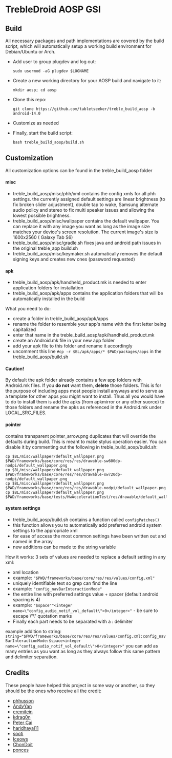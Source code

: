 # TrebleDroid AOSP GSI

## Build
All necessary packages and path implementations are covered by the build script, which will automatically setup a working build environment for Debian/Ubuntu or Arch.

- Add user to group plugdev and log out:
    ```
   sudo usermod -aG plugdev $LOGNAME
    ```  
- Create a new working directory for your AOSP build and navigate to it:
    ```
    mkdir aosp; cd aosp
    ```
- Clone this repo:
    ```
    git clone https://github.com/tabletseeker/treble_build_aosp -b android-14.0
    ```
- Customize as needed

- Finally, start the build script:
    ```
    bash treble_build_aosp/build.sh
    ```
## Customization
All customization options can be found in the treble_build_aosp folder
#### misc
- treble_build_aosp/misc/phh/xml contains the config xmls for all phh settings.
  the currently assigned default settings are linear brightness (to fix broken slider adjustment),
  double tap to wake, Samsung alternate audio policy and stereo to fix multi speaker issues and allowing the
  lowest possible brightness.
- treble_build_aosp/misc/wallpaper contains the default wallpaper. You can replace it with any image you want
  as long as the image size matches your device's screen resolution. The current image's size is 1600x2560 ( Galaxy Tab S6)
- treble_build_aosp/misc/gradle.sh fixes java and android path issues in the original treble_app build.sh
- treble_build_aosp/misc/keymaker.sh automatically removes the default signing keys and creates new ones (password requested)
#### apk
- treble_build_aosp/apk/handheld_product.mk is needed to enter application folders for installation
- treble_build_aosp/apk/apps contains the application folders that will be automatically installed in the build
  
What you need to do:
- create a folder in treble_build_aosp/apk/apps
- rename the folder to resemble your app's name with the first letter being capitalized
- enter that name in the treble_build_aosp/apk/handheld_product.mk
- create an Android.mk file in your new app folder
- add your apk file to this folder and rename it accordingly
- uncomment this line `#cp -r $BL/apk/apps/* $PWD/packages/apps` in the treble_build_aosp/build.sh
#### Caution!
By default the apk folder already contains a few app folders with Android.mk files. If you **do not** want them, **delete** those folders.    This is for the purpose of including apps most people install anyways and to serve as a template for other apps you might want to install.    Thus all you would have to do to install them is add the apks (from apkmirror or any other suorce) to those folders and rename the apks as referenced in the Android.mk under LOCAL_SRC_FILES.
#### pointer
contains transparent pointer_arrow.png duplicates that will override the defaults during build. This is meant to make stylus operation easier.
You can disable it by commenting out the following in treble_build_aosp/build.sh:
```
cp $BL/misc/wallpaper/default_wallpaper.png $PWD/frameworks/base/core/res/res/drawable-sw600dp-nodpi/default_wallpaper.png
cp $BL/misc/wallpaper/default_wallpaper.png $PWD/frameworks/base/core/res/res/drawable-sw720dp-nodpi/default_wallpaper.png
cp $BL/misc/wallpaper/default_wallpaper.png $PWD/frameworks/base/core/res/res/drawable-nodpi/default_wallpaper.png
cp $BL/misc/wallpaper/default_wallpaper.png $PWD/frameworks/base/tests/HwAccelerationTest/res/drawable/default_wallpaper.png
```
#### system settings
- treble_build_aosp/build.sh contains a function called `configPatches()`
- this function allows you to automatically add preferred android system settings to the appropriate xml
- for ease of access the most common settings have been written out and named in the array
- new additions can be made to the string variable

How it works:
3 sets of values are needed to replace a default setting in any xml:
- xml location
- example: `"$PWD/frameworks/base/core/res/res/values/config.xml"`
- uniquely identifiable text so grep can find the line
- example: `"config_navBarInteractionMode"`
- the entire line with preferred settings value + spacer (default android spacing is 4)
- example: `"$space""<integer name=\"config_audio_notif_vol_default\">0</integer>"` - be sure to escape \\"\\" quotation marks
- Finally each part needs to be separated with a : delimiter

example addition to string:
`string="$PWD/frameworks/base/core/res/res/values/config.xml:config_navBarInteractionMode:$space<integer name=\"config_audio_notif_vol_default\">0</integer>"`
you can add as many entries as you want as long as they always follow this same pattern and delimiter separation.
  
## Credits
These people have helped this project in some way or another, so they should be the ones who receive all the credit:
- [phhusson](https://github.com/phhusson)
- [AndyYan](https://github.com/AndyCGYan)
- [eremitein](https://github.com/eremitein)
- [kdrag0n](https://github.com/kdrag0n)
- [Peter Cai](https://github.com/PeterCxy)
- [haridhayal11](https://github.com/haridhayal11)
- [sooti](https://github.com/sooti)
- [Iceows](https://github.com/Iceows)
- [ChonDoit](https://github.com/ChonDoit)
- [ponces](https://github.com/ponces)
